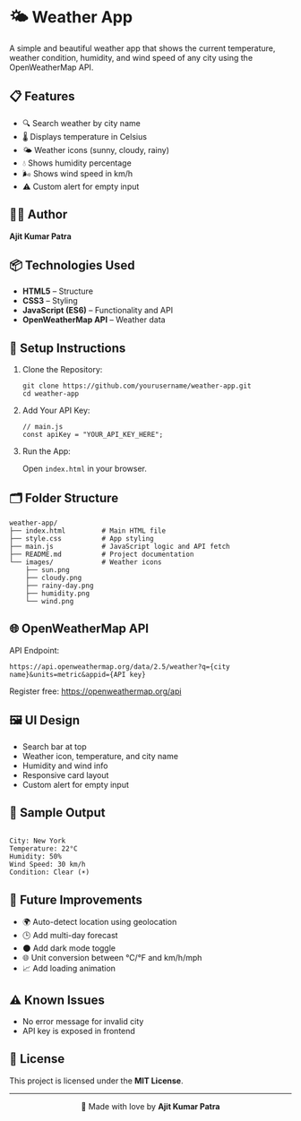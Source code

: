 <!DOCTYPE html>
<html lang="en">
<head>
  <meta charset="UTF-8">
</head>
<body>

<h1>🌤️ Weather App</h1>

<p>A simple and beautiful weather app that shows the current temperature, weather condition, humidity, and wind speed of any city using the OpenWeatherMap API.</p>

<h2>📋 Features</h2>
<ul>
  <li>🔍 Search weather by city name</li>
  <li>🌡️ Displays temperature in Celsius</li>
  <li>🌤️ Weather icons (sunny, cloudy, rainy)</li>
  <li>💧 Shows humidity percentage</li>
  <li>🌬️ Shows wind speed in km/h</li>
  <li>⚠️ Custom alert for empty input</li>
</ul>

<h2>🧑‍💻 Author</h2>
<p><strong>Ajit Kumar Patra</strong></p>

<h2>📦 Technologies Used</h2>
<ul>
  <li><strong>HTML5</strong> – Structure</li>
  <li><strong>CSS3</strong> – Styling</li>
  <li><strong>JavaScript (ES6)</strong> – Functionality and API</li>
  <li><strong>OpenWeatherMap API</strong> – Weather data</li>
</ul>

<h2>🚀 Setup Instructions</h2>
<ol>
  <li>Clone the Repository:
    <pre><code>git clone https://github.com/yourusername/weather-app.git
cd weather-app</code></pre>
  </li>
  <li>Add Your API Key:
    <pre><code>// main.js
const apiKey = "YOUR_API_KEY_HERE";</code></pre>
  </li>
  <li>Run the App:  
    <p>Open <code>index.html</code> in your browser.</p>
  </li>
</ol>

<h2>🗂️ Folder Structure</h2>
<pre><code>weather-app/
├── index.html         # Main HTML file
├── style.css          # App styling
├── main.js            # JavaScript logic and API fetch
├── README.md          # Project documentation
└── images/            # Weather icons
    ├── sun.png
    ├── cloudy.png
    ├── rainy-day.png
    ├── humidity.png
    └── wind.png
</code></pre>

<h2>🌐 OpenWeatherMap API</h2>
<p>API Endpoint:</p>
<pre><code>https://api.openweathermap.org/data/2.5/weather?q={city name}&units=metric&appid={API key}</code></pre>
<p>Register free: <a href="https://openweathermap.org/api" target="_blank">https://openweathermap.org/api</a></p>

<h2>🖼️ UI Design</h2>
<ul>
  <li>Search bar at top</li>
  <li>Weather icon, temperature, and city name</li>
  <li>Humidity and wind info</li>
  <li>Responsive card layout</li>
  <li>Custom alert for empty input</li>
</ul>

<h2>🧪 Sample Output</h2>
<pre><code>
City: New York
Temperature: 22°C
Humidity: 50%
Wind Speed: 30 km/h
Condition: Clear (☀️)
</code></pre>

<h2>🔮 Future Improvements</h2>
<ul>
  <li>🌍 Auto-detect location using geolocation</li>
  <li>🕒 Add multi-day forecast</li>
  <li>🌑 Add dark mode toggle</li>
  <li>🌐 Unit conversion between °C/°F and km/h/mph</li>
  <li>📈 Add loading animation</li>
</ul>

<h2>⚠️ Known Issues</h2>
<ul>
  <li>No error message for invalid city</li>
  <li>API key is exposed in frontend</li>
</ul>

<h2>📄 License</h2>
<p>This project is licensed under the <strong>MIT License</strong>.</p>

<hr>
<p style="text-align:center;">💖 Made with love by <strong>Ajit Kumar Patra</strong></p>

</body>
</html>
